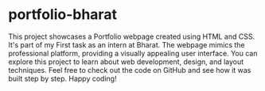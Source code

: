 # portfolio-bharat

This project showcases a Portfolio webpage created using HTML and CSS.
It's part of my First task as an intern at Bharat. The webpage mimics
the professional platform, providing a visually appealing user interface.
You can explore this project to learn about web development, design, and
layout techniques. Feel free to check out the code on GitHub and see how 
it was built step by step. Happy coding!
